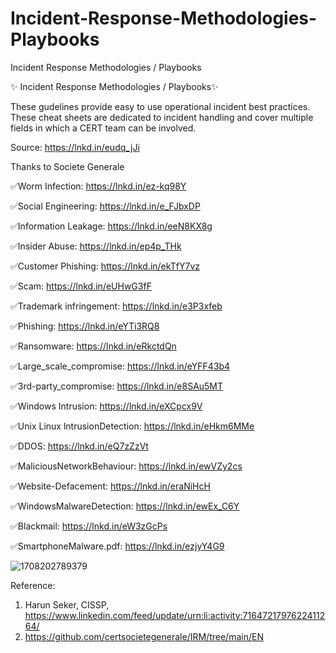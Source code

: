 # Incident-Response-Methodologies-Playbooks
Incident Response Methodologies / Playbooks


✨ Incident Response Methodologies / Playbooks✨

These gudelines provide easy to use operational incident best practices. These cheat sheets are dedicated to incident handling and cover multiple fields in which a CERT team can be involved.

Source: https://lnkd.in/eudq_jJi


Thanks to Societe Generale

✅Worm Infection: https://lnkd.in/ez-kq98Y

✅Social Engineering: https://lnkd.in/e_FJbxDP

✅Information Leakage: https://lnkd.in/eeN8KX8g 

✅Insider Abuse: https://lnkd.in/ep4p_THk 

✅Customer Phishing: https://lnkd.in/ekTfY7vz 

✅Scam: https://lnkd.in/eUHwG3fF 

✅Trademark infringement: https://lnkd.in/e3P3xfeb 

✅Phishing: https://lnkd.in/eYTi3RQ8

✅Ransomware: https://lnkd.in/eRkctdQn 

✅Large_scale_compromise: https://lnkd.in/eYFF43b4

✅3rd-party_compromise: https://lnkd.in/e8SAu5MT 

✅Windows Intrusion: https://lnkd.in/eXCpcx9V  

✅Unix Linux lntrusionDetection: https://lnkd.in/eHkm6MMe 

✅DDOS: https://lnkd.in/eQ7zZzVt

✅MaliciousNetworkBehaviour: https://lnkd.in/ewVZy2cs

✅Website-Defacement: https://lnkd.in/eraNiHcH 

✅WindowsMalwareDetection: https://lnkd.in/ewEx_C6Y 

✅Blackmail: https://lnkd.in/eW3zGcPs 

✅SmartphoneMalware.pdf: https://lnkd.in/ezjyY4G9

![1708202789379](https://github.com/khansiddique/Incident-Response-Methodologies-Playbooks/assets/44813868/d06407db-9f17-4e7c-bb89-95ff912727d7)


Reference: 
1. Harun Seker, CISSP, https://www.linkedin.com/feed/update/urn:li:activity:7164721797622411264/
2. https://github.com/certsocietegenerale/IRM/tree/main/EN
